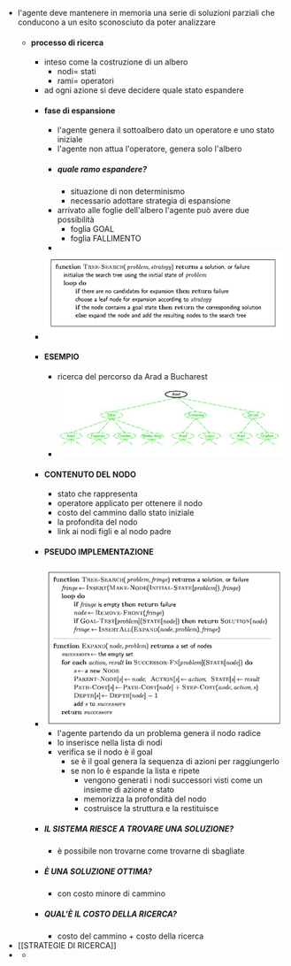 - l'agente deve mantenere in memoria una serie di soluzioni parziali che conducono a un esito sconosciuto da poter analizzare
	- #### processo di ricerca
		- inteso come la costruzione di un albero
			- nodi= stati
			- rami= operatori
		- ad ogni azione si deve decidere quale stato espandere
		- #### fase di espansione
			- l'agente genera il sottoalbero dato un operatore e uno stato iniziale
			- l'agente non attua l'operatore, genera solo l'albero
			- ##### quale  ramo espandere?
				- situazione di non determinismo
				- necessario adottare strategia di espansione
			- arrivato alle foglie dell'albero l'agente può avere due possibilità
				- foglia GOAL
				- foglia FALLIMENTO
			-
		- ![image.png](../assets/image_1678447395160_0.png)
		- #### ESEMPIO
			- ricerca del percorso da Arad a Bucharest
			- ![image.png](../assets/image_1678447622677_0.png)
		- #### CONTENUTO DEL NODO
			- stato che rappresenta
			- operatore applicato per ottenere il nodo
			- costo del cammino dallo stato iniziale
			- la profondita del nodo
			- link ai nodi figli e al nodo padre
		- #### PSEUDO IMPLEMENTAZIONE
		- ![image.png](../assets/image_1678448256664_0.png)
			- l'agente partendo da un problema genera il nodo radice
			- lo inserisce nella lista di nodi
			- verifica se il nodo è il goal
				- se è il goal genera la sequenza di azioni per raggiungerlo
				- se non lo è espande la lista e ripete
					- vengono generati i nodi successori visti come un insieme di azione e stato
					- memorizza la profondità del nodo
					- costruisce la struttura e la restituisce
		- ##### IL SISTEMA RIESCE A TROVARE UNA SOLUZIONE?
			- è possibile non trovarne come trovarne di sbagliate
		- ##### È UNA SOLUZIONE OTTIMA?
			- con costo minore di cammino
		- ##### QUAL'È IL COSTO DELLA RICERCA?
			- costo del cammino + costo della ricerca
- [[STRATEGIE DI RICERCA]]
-
	-